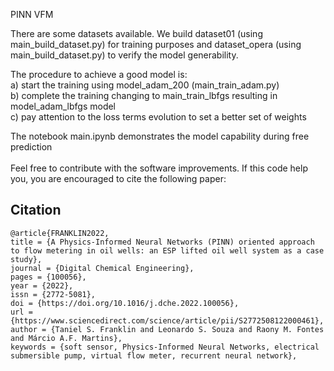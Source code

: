 PINN VFM <br>

 
 



There are some datasets available. We build dataset01 (using main_build_dataset.py) for training purposes and dataset_opera (using main_build_dataset.py) to verify the model generability. <br>

The procedure to achieve a good model is: <br>
a) start the training using model_adam_200 (main_train_adam.py)  <br>
b) complete the training changing to main_train_lbfgs resulting in model_adam_lbfgs model <br>
c) pay attention to the loss terms evolution to set a better set of weights <br>

The notebook main.ipynb demonstrates the model capability during free prediction <br>
<br>
Feel free to contribute with the software improvements.
If this code help you, you are encouraged to cite the following paper:<br>

## Citation


    @article{FRANKLIN2022,
    title = {A Physics-Informed Neural Networks (PINN) oriented approach to flow metering in oil wells: an ESP lifted oil well system as a case study},
    journal = {Digital Chemical Engineering},
    pages = {100056},
    year = {2022},
    issn = {2772-5081},
    doi = {https://doi.org/10.1016/j.dche.2022.100056},
    url = {https://www.sciencedirect.com/science/article/pii/S2772508122000461},
    author = {Taniel S. Franklin and Leonardo S. Souza and Raony M. Fontes and Márcio A.F. Martins},
    keywords = {soft sensor, Physics-Informed Neural Networks, electrical submersible pump, virtual flow meter, recurrent neural network},

